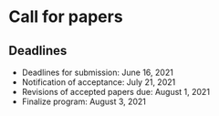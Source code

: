 # Call for papers


## Deadlines

* Deadlines for submission: June 16, 2021
* Notification of acceptance: July 21, 2021
* Revisions of accepted papers due: August 1, 2021
* Finalize program: August 3, 2021

<include src="./footer.html"></include>

